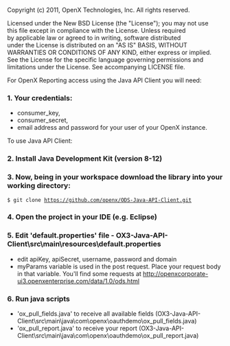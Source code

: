 
 Copyright (c) 2011, OpenX Technologies, Inc. All rights reserved.    
                                                                     
 Licensed under the New BSD License (the "License"); you may not use  
 this file except in compliance with the License. Unless required     
 by applicable law or agreed to in writing, software distributed      
 under the License is distributed on an "AS IS" BASIS, WITHOUT        
 WARRANTIES OR CONDITIONS OF ANY KIND, either express or implied.     
 See the License for the specific language governing permissions and  
 limitations under the License. See accompanying LICENSE file.        
 
 
 
 
For OpenX Reporting access using the Java API Client you will need:

### 1. Your credentials:
- consumer_key,
- consumer_secret,
- email address and password for your user of your OpenX instance.

To use Java API Client:

### 2. Install Java Development Kit (version 8-12)

### 3. Now, being in your workspace download the library into your working directory:

<code>$ git clone https://github.com/openx/ODS-Java-API-Client.git</code>

### 4. Open the project in your IDE (e.g. Eclipse)

### 5. Edit 'default.properties' file - OX3-Java-API-Client\src\main\resources\default.properties

- edit apiKey, apiSecret, username, password and domain
- myParams variable is used in the post request. Place your request body in that variable. You'll find some requests at http://openxcorporate-ui3.openxenterprise.com/data/1.0/ods.html

### 6. Run java scripts
- 'ox_pull_fields.java' to receive all available fields (OX3-Java-API-Client\src\main\java\com\openx\oauthdemo\ox_pull_fields.java)
- 'ox_pull_report.java' to receive your report (OX3-Java-API-Client\src\main\java\com\openx\oauthdemo\ox_pull_report.java) 
